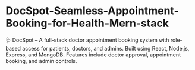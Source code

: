 # DocSpot-Seamless-Appointment-Booking-for-Health-Mern-stack
🩺 DocSpot – A full-stack doctor appointment booking system with role-based access for patients, doctors, and admins. Built using React, Node.js, Express, and MongoDB. Features include doctor approval, appointment booking, and admin controls.
